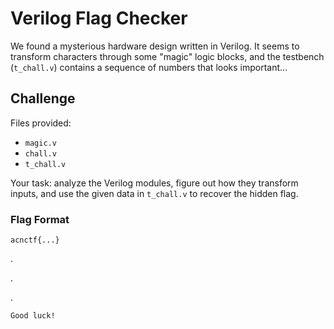 # Verilog Flag Checker

We found a mysterious hardware design written in Verilog. It seems to transform characters through some "magic" logic blocks, and the testbench (`t_chall.v`) contains a sequence of numbers that looks important…

## Challenge

Files provided:
- `magic.v`
- `chall.v`
- `t_chall.v`

Your task: analyze the Verilog modules, figure out how they transform inputs, and use the given data in `t_chall.v` to recover the hidden flag.

### Flag Format
```
acnctf{...}
```

.

.

.

`Good luck!`
